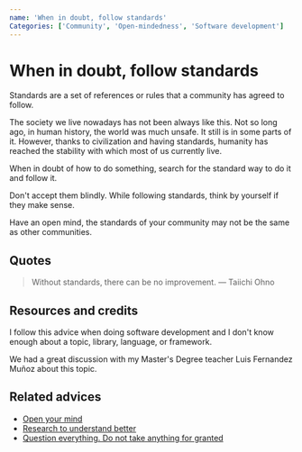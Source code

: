 ```yaml
---
name: 'When in doubt, follow standards'
Categories: ['Community', 'Open-mindedness', 'Software development']
---
```

# When in doubt, follow standards

Standards are a set of references or rules that a community has agreed to follow.

The society we live nowadays has not been always like this. Not so long ago, in human history, the world was much unsafe. It still is in some parts of it. However, thanks to civilization and having standards, humanity has reached the stability with which most of us currently live.

When in doubt of how to do something, search for the standard way to do it and follow it.

Don't accept them blindly. While following standards, think by yourself if they make sense.

Have an open mind, the standards of your community may not be the same as other communities.

## Quotes

> Without standards, there can be no improvement. — Taiichi Ohno

## Resources and credits

I follow this advice when doing software development and I don't know enough about a topic, library, language, or framework.

We had a great discussion with my Master's Degree teacher Luis Fernandez Muñoz about this topic.

## Related advices

- [Open your mind](../Open%20your%20mind/index.md)
- [Research to understand better](../Research%20to%20understand%20better/index.md)
- [Question everything. Do not take anything for granted](../Question%20everything.%20Do%20not%20take%20anything%20for%20granted/index.md)